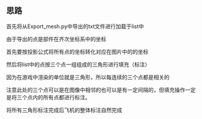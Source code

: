 ## 思路
首先将从Export_mesh.py中导出的txt文件进行加载于list中

由于导出的点是部件在齐次坐标系中的坐标

首先要按投影公式将所有点的坐标转化对应在图片中的的坐标

然后将list中的点按三个点一组组成的三角形进行填充（标注）

因为在游戏中渲染的单位就是三角形，所以每连续的三个点都是相关的

注意此处的三个点可以是在图像中相邻的也可以是有一定间隔的，但填充操作一定是将三个点内的所有点都进行标注。

将所有三角形标注完成后飞机的整体标注自然完成
